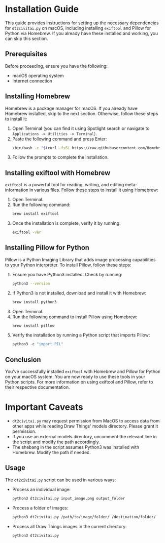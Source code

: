  # Installation Guide

This guide provides instructions for setting up the necessary dependencies for `dt2civitai.py` on macOS, including installing `exiftool` and Pillow for Python via Homebrew. If you already have these installed and working, you can skip this section.

## Prerequisites

Before proceeding, ensure you have the following:

- macOS operating system
- Internet connection

## Installing Homebrew

Homebrew is a package manager for macOS. If you already have Homebrew installed, skip to the next section. Otherwise, follow these steps to install it:

1. Open Terminal (you can find it using Spotlight search or navigate to `Applications -> Utilities -> Terminal`).
2. Paste the following command and press Enter:
   ```bash
   /bin/bash -c "$(curl -fsSL https://raw.githubusercontent.com/Homebrew/install/HEAD/install.sh)"
   ```
3. Follow the prompts to complete the installation.

## Installing exiftool with Homebrew

`exiftool` is a powerful tool for reading, writing, and editing meta-information in various files. Follow these steps to install it using Homebrew:

1. Open Terminal.
2. Run the following command:
   ```bash
   brew install exiftool
   ```
3. Once the installation is complete, verify it by running:
   ```bash
   exiftool -ver
   ```

## Installing Pillow for Python

Pillow is a Python Imaging Library that adds image processing capabilities to your Python interpreter. To install Pillow, follow these steps:

1. Ensure you have Python3 installed. Check by running:
   ```bash
   python3 --version
   ```
2. If Python3 is not installed, download and install it with Homebrew:
   ```bash
   brew install python3
   ```
3. Open Terminal.
4. Run the following command to install Pillow using Homebrew:
   ```bash
   brew install pillow
   ```
5. Verify the installation by running a Python script that imports Pillow:
   ```python
   python3 -c "import PIL"
   ```

## Conclusion

You've successfully installed `exiftool` with Homebrew and Pillow for Python on your macOS system. You are now ready to use these tools in your Python scripts. For more information on using exiftool and Pillow, refer to their respective documentation.

# Important Caveats

- `dt2civitai.py` may request permission from MacOS to access data from other apps while reading Draw Things' models directory. Please grant it permission.
- If you use an external models directory, uncomment the relevant line in the script and modify the path accordingly.
- The shebang in the script assumes Python3 was installed with Homebrew. Modify the path if needed.

## Usage

The `dt2civitai.py` script can be used in various ways:

- Process an individual image:
  ```bash
  python3 dt2civitai.py input_image.png output_folder
  ```
- Process a folder of images:
  ```bash
  python3 dt2civitai.py /path/to/image/folder/ /destination/folder/
  ```
- Process all Draw Things images in the current directory:
  ```bash
  python3 dt2civitai.py
  ```
